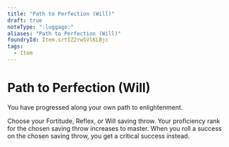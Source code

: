 ```yaml
---
title: "Path to Perfection (Will)"
draft: true
noteType: ":luggage:"
aliases: "Path to Perfection (Will)"
foundryId: Item.srtIZ2rwSVlKLBjc
tags:
  - Item
---
```


# Path to Perfection (Will)

You have progressed along your own path to enlightenment.

Choose your Fortitude, Reflex, or Will saving throw. Your proficiency rank for the chosen saving throw increases to master. When you roll a success on the chosen saving throw, you get a critical success instead.
